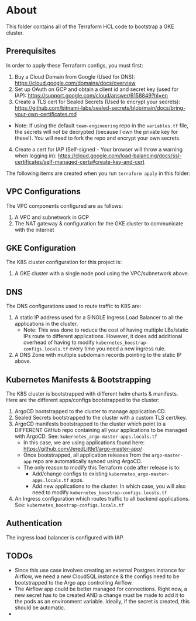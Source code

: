 # About
This folder contains all of the Terraform HCL code to bootstrap a GKE cluster. 

## Prerequisites
In order to apply these Terraform configs, you must first:

1. Buy a Cloud Domain from Google (Used for DNS): https://cloud.google.com/domains/docs/overview
2. Set up OAuth on GCP and obtain a client id and secret key (used for IAP): https://support.google.com/cloud/answer/6158849?hl=en
3. Create a TLS cert for Sealed Secrets (Used to encrypt your secrets): https://github.com/bitnami-labs/sealed-secrets/blob/main/docs/bring-your-own-certificates.md
- Note: If using the default `team-engineering` repo in the `variables.tf` file, the secrets will not be decrypted (because I own the private key for these!). You will need to fork the repo and encrypt your own secrets.
4. Create a cert for IAP (Self-signed - Your browser will throw a warning when logging in): https://cloud.google.com/load-balancing/docs/ssl-certificates/self-managed-certs#create-key-and-cert

The following items are created when you run `terraform apply` in this folder:

## VPC Configurations
The VPC components configured are as follows:
1. A VPC and subnetwork in GCP
2. The NAT gateway & configuration for the GKE cluster to communicate with the internet

## GKE Configuration
The K8S cluster configuration for this project is:
1. A GKE cluster with a single node pool using the VPC/subnetwork above.

## DNS
The DNS configurations used to route traffic to K8S are:
1. A static IP address used for a SINGLE Ingress Load Balancer to all the applications in the cluster.
    - Note: This was done to reduce the cost of having multiple LBs/static IPs route to different applications. However, it does add additional overhead of having to modify `kubernetes_boostrap-configs.locals.tf` every time you need a new ingress rule.
2. A DNS Zone with multiple subdomain records pointing to the static IP above.

## Kubernetes Manifests & Bootstrapping
The K8S cluster is bootstrapped with different helm charts & manifests. Here are the different apps/configs bootstrapped to the cluster:
1. ArgoCD bootstrapped to the cluster to manage application CD.
2. Sealed Secrets bootstrapped to the cluster with a custom TLS cert/key.
3. ArgoCD manifests bootstrapped to the cluster which point to a DIFFERENT GitHub repo containing all your applications to be managed with ArgoCD. See: `kubernetes_argo-master-apps.locals.tf`
    - In this case, we are using applications found here: https://github.com/JeredLittle1/argo-master-app/
    - Once bootstrapped, all application releases from the `argo-master-app` repo are automatically synced using ArgoCD.
    - The only reason to modify this Terraform code after release is to:
        - Add/change configs to existing `kubernetes_argo-master-apps.locals.tf` apps.
        - Add new applications to the cluster. In which case, you will also need to modify `kubernetes_boostrap-configs.locals.tf`
4. An Ingress configuration which routes traffic to all backend applications. See: `kubernetes_boostrap-configs.locals.tf`

## Authentication
The ingress load balancer is configured with IAP.


## TODOs
* Since this use case involves creating an external Postgres instance for Airflow, we need a new CloudSQL instance & the configs need to be bootstrapped to the Argo app controlling Airflow.
* The Airflow app could be better managed for connections. Right now, a new secret has to be created AND a change must be made to add it to the pods as an environment variable. Ideally, if the secret is created, this should be automatic.
* 
